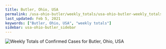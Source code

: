 ```yaml
---
title: Butler, Ohio, USA
permalink: /usa-ohio-butler/weekly_totals/usa-ohio-butler-weekly_totals.html
last_updated: Feb 5, 2021
keywords: ["Butler, Ohio, USA", "weekly totals"]
sidebar: usa-ohio-butler_sidebar
---
```


![Weekly Totals of Confirmed Cases for Butler, Ohio, USA](/covid_tracker/images/graphs/usa-ohio-butler-weekly_totals_graph.png)
